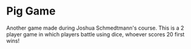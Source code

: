 # Pig Game
Another game made during Joshua Schmedtmann's course.
This is a 2 player game in which players battle using dice,
whoever scores 20 first wins!
